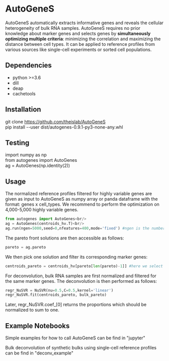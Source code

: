 # AutoGeneS

AutoGeneS automatically extracts informative genes and reveals the cellular heterogeneity of bulk RNA samples. AutoGeneS requires no prior knowledge about marker genes and selects genes by **simultaneously optimizing multiple criteria**: minimizing the correlation and maximizing the distance between cell types. It can be applied to reference profiles from various sources like single-cell experiments or sorted cell populations.

## Dependencies

* python >=3.6
* dill
* deap
* cachetools

## Installation
git clone https://github.com/theislab/AutoGeneS<br/>
pip install --user dist/autogenes-0.9.1-py3-none-any.whl<br/>

## Testing
import numpy as np<br/>
from autogenes import AutoGenes<br/>
ag = AutoGenes(np.identity(2))<br/>

## Usage
The normalized reference profiles filtered for highly variable genes are given as input to AutoGeneS as numpy array or panda dataframe with the format: genes x cell_types.
We recommend to perform the optimization on 4,000-5,000 highly variable genes.

```python
from autogenes import AutoGenes<br/>
ag = AutoGenes(centroids_hv.T)<br/>
ag.run(ngen=5000,seed=0,nfeatures=400,mode='fixed') #ngen is the number of optimization runs and nfeatures is the number of marker genes we are interested in
```

The pareto front solutions are then accessible as follows:<br/>
```python
pareto = ag.pareto
``` 

We then pick one solution and filter its corresponding marker genes:<br/>
```python
centroids_pareto = centroids_hv[pareto[len(pareto)-1]] #here we select the solution with min correlation
``` 

For deconvolution, bulk RNA samples are first normalized and filtered for the same marker genes. The deconvolution is then performed as follows:
```python
regr_NuSVR = NuSVR(nu=0.5,C=0.5,kernel='linear') 
regr_NuSVR.fit(centroids_pareto, bulk_pareto)
``` 

Later, regr_NuSVR.coef_[0] returns the proportions which should be normalized to sum to one. 

## Example Notebooks

Simple examples for how to call AutoGeneS can be find in "jupyter"

Bulk deconvolution of synthetic bulks using single-cell reference profiles can be find in "deconv_example"
